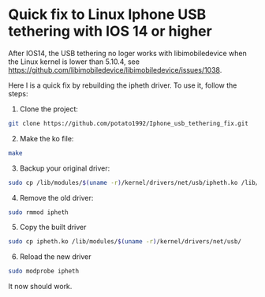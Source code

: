# Quick fix to Linux Iphone USB tethering with IOS 14 or higher

After IOS14, the USB tethering no loger works with libimobiledevice when the Linux kernel is lower than 5.10.4, see https://github.com/libimobiledevice/libimobiledevice/issues/1038.

Here I is a quick fix by rebuilding the ipheth driver. To use it, follow the steps:

1. Clone the project:
```bash
git clone https://github.com/potato1992/Iphone_usb_tethering_fix.git
```
2. Make the ko file:
```bash
make
```
3. Backup your original driver:
```bash
sudo cp /lib/modules/$(uname -r)/kernel/drivers/net/usb/ipheth.ko /lib/modules/$(uname -r)/kernel/drivers/net/usb/ipheth.ko.bak
```
4. Remove the old driver:
```bash
sudo rmmod ipheth
```
5. Copy the built driver
```bash
sudo cp ipheth.ko /lib/modules/$(uname -r)/kernel/drivers/net/usb/
```
6. Reload the new driver
```bash
sudo modprobe ipheth
```

It now should work.
